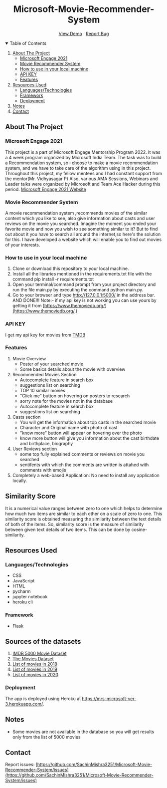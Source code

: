 <p align="center">
  <h1 align="center">Microsoft-Movie-Recommender-System</h1>

  <p align="center">
    <a href="https://mrs-microsoft-ver-3.herokuapp.com/">View Demo</a>
    ·
    <a href="https://github.com/SachinMishra3251/Microsoft-Movie-Recommender-System/issues">Report Bug</a>
  </p>
</p>



<!-- TABLE OF CONTENTS -->
<details open="open">
  <summary>Table of Contents</summary>
  <ol>
    <li>
      <a href="#about-the-project">About The Project</a>
      <ul>
        <li><a href="#microsoft-engage-2021">Microsoft Engage 2021</a></li>
        <li><a href="#movie-recommender-system">Movie Recommender System</a></li>
        <li><a href="#how-to-use-in-your-local-machine">How to use in your local machine</li>
        <li><a href="#api-key">API KEY</a></li>
        <li><a href="#features">Features</a></li>
      </ul>
    </li>
    <li><a href="#resources-used">Resources Used</a>
      <ul>
        <li><a href="#languagestechnologies">Languages/Technologies</a></li>
        <li><a href="#framework">Framework</a></li>
        <li><a href="#deployment">Deployment </a></li>
      </ul>
    </li>
    <li><a href="#notes">Notes</a>
    <li><a href="#contact">Contact</a>
  </ol>
</details>



<!-- ABOUT THE PROJECT -->
## About The Project

### Microsoft Engage 2021

This project is a part of Microsoft Engage Mentorship Program 2022. It was a 4 week program organized by Microsoft India Team. The task was to build a Recommendation system, so i choose to make a movie recommendation system, and we have to take care of the algorithm using in this project. 
Throughout this project, my fellow mentees and I had constant support from the mentor(Mr. Vidhyasagar P) Also, various AMA Sessions, Webinars and Leader talks were organized by Microsoft and Team Ace Hacker during this period.
[Microsoft Engage 2021 Website](https://acehacker.com/microsoft/engage2022/)

### Movie Recommender System

A movie recommendation system ,recommends movies of the similar content which you like to see, also give information about casts and user reviews on the movie you searched. Imagine the moment you ended your favorite movie and now you wish to see something similar to it?
But to find out about it you have to search all around the internet,so here's the solution for this. I have developed a website which will enable you to find out movies of your interests.

### How to use in your local machine

1. Clone or download this repository to your local machine.
2. Install all the libraries mentioned in the requirements.txt file with the command pip install -r requirements.txt
3. Open your terminal/command prompt from your project directory and run the file main.py by executing the command python main.py.
4. Go to your browser and type http://127.0.0.1:5000/ in the address bar.
AND DONE!!!
Note:- if my api key is not working you can use yours by getting it from [https://www.themoviedb.org/](https://www.themoviedb.org/.)

### API KEY

I get my api key for movies from  <a href="https://www.themoviedb.org/settings/api">TMDB</a>

### Features
<ol>
  <li> Movie Overview 
      <ul>
        <li> Poster of your searched movie</li>
        <li> Some basics details about the movie with overview </li>
      </ul>
   </li>
  <li> Recommended Movies Section 
      <ul>
        <li> Autocomplete feature in search box</li>
        <li> suggestions list on searching </li>
        <li> TOP 10 similar movies </li>
        <li> "Click me" button on hovering on posters to research</li>
        <li> sorry note for the movies not in the database</li>
        <li> Autocomplete feature in search box</li>
        <li> suggestions list on searching </li>
      </ul>
   </li>
  <li> Casts section
      <ul>
        <li> You will get the information about top casts in the searched movie </li>
        <li> Character and Original name with photo of cast </li>
        <li> "know more" button will appear on hovering over the photo</li>
        <li> know more button will give you information about the cast birthdate and birthplace, biography</li>
      </ul>
   </li>
  <li> User Reviews section
    <ul>
        <li> some top fully explained comments or reviews on movie you searched </li>
        <li> sentifents with which the comments are written is attahed with comments with emojis</li>
      </ul>
  </li>
  <li> Completely a web-based Application: No need to install any application locally.
  </li>
</ol>

## Similarity Score

It is a numerical value ranges between zero to one which helps to determine how much two items are similar to each other on a scale of zero to one. This similarity score is obtained measuring the similarity between the text details of both of the items. So, similarity score is the measure of similarity between given text details of two items. This can be done by cosine-similarity.

<!-- ROADMAP -->
## Resources Used

### Languages/Technologies
* CSS
* JavaScript
* HTML
* pycharm
* jupyter notebook
* heroku cli
### Framework
* Flask
## Sources of the datasets
1. [IMDB 5000 Movie Dataset](https://www.kaggle.com/datasets/carolzhangdc/imdb-5000-movie-dataset)
2. [The Movies Dataset](https://www.kaggle.com/rounakbanik/the-movies-dataset)
3. [List of movies in 2018](https://en.wikipedia.org/wiki/List_of_American_films_of_2018)
4. [List of movies in 2019](https://en.wikipedia.org/wiki/List_of_American_films_of_2019)
5. [List of movies in 2020](https://en.wikipedia.org/wiki/List_of_American_films_of_2020)

### Deployment
The app is deployed using Heroku at https://mrs-microsoft-ver-3.herokuapp.com/.

## Notes
* Some movies are not available in the database so you will get results only from the list of 5000 movies

<!-- CONTACT -->
## Contact
Report issues: [https://github.com/SachinMishra3251/Microsoft-Movie-Recommender-System/issues](https://github.com/SachinMishra3251/Microsoft-Movie-Recommender-System/issues)
